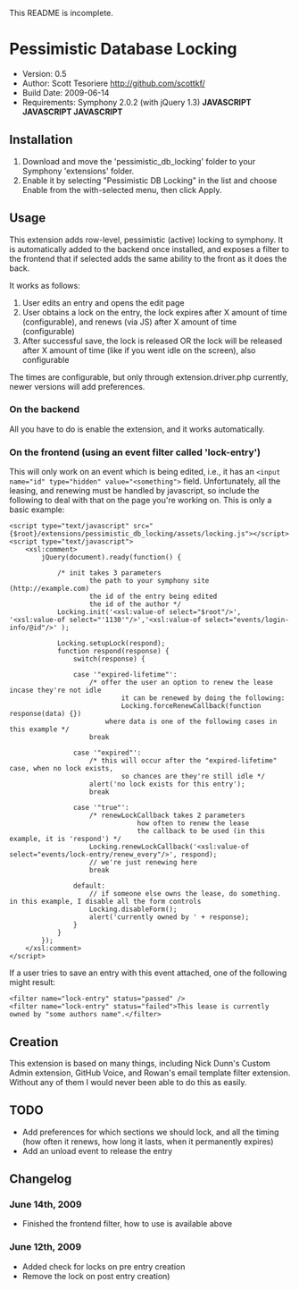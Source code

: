 This README is incomplete.

# Pessimistic Database Locking

* Version: 0.5
* Author: Scott Tesoriere <http://github.com/scottkf/>
* Build Date: 2009-06-14
* Requirements: Symphony 2.0.2 (with jQuery 1.3)
								**JAVASCRIPT JAVASCRIPT JAVASCRIPT**

## Installation

1. Download and move the 'pessimistic_db_locking' folder to your Symphony 'extensions' folder.
2. Enable it by selecting "Pessimistic DB Locking" in the list and choose Enable from the with-selected menu, then click Apply.

## Usage

This extension adds row-level, pessimistic (active) locking to symphony. It is automatically added to the backend once installed, and exposes a filter to the frontend that if selected adds the same ability to the front as it does the back. 

It works as follows:

1. User edits an entry and opens the edit page
2. User obtains a lock on the entry, the lock expires after X amount of time (configurable), and renews (via JS) after X amount of time (configurable)
3. After successful save, the lock is released OR the lock will be released after X amount of time (like if you went idle on the screen), also configurable

The times are configurable, but only through extension.driver.php currently, newer versions will add preferences.

### On the backend

All you have to do is enable the extension, and it works automatically.

### On the frontend (using an event filter called 'lock-entry')

This will only work on an event which is being edited, i.e., it has an `<input name="id" type="hidden" value="<something">` field. Unfortunately, all the leasing, and renewing must be handled by javascript, so include the following to deal with that on the page you're working on. This is only a basic example:

    <script type="text/javascript" src="{$root}/extensions/pessimistic_db_locking/assets/locking.js"></script>
    <script type="text/javascript">
    	<xsl:comment>
    		jQuery(document).ready(function() {

    			/* init takes 3 parameters
    					the path to your symphony site (http://example.com)
    					the id of the entry being edited
    					the id of the author */
    			Locking.init('<xsl:value-of select="$root"/>', '<xsl:value-of select="'1130'"/>','<xsl:value-of select="events/login-info/@id"/>' );

    			Locking.setupLock(respond);
    			function respond(response) {
    				switch(response) {

    				case '"expired-lifetime"':
    					/* offer the user an option to renew the lease incase they're not idle
    					 		it can be renewed by doing the following:
    							Locking.forceRenewCallback(function response(data) {})
    					  	where data is one of the following cases in this example */
    					break

    				case '"expired"':
    					/* this will occur after the "expired-lifetime" case, when no lock exists, 
    							so chances are they're still idle */
    					alert('no lock exists for this entry');
    					break

    				case '"true"':
    					/* renewLockCallback takes 2 parameters
    								how often to renew the lease
    								the callback to be used (in this example, it is 'respond') */
    					Locking.renewLockCallback('<xsl:value-of select="events/lock-entry/renew_every"/>', respond);
    					// we're just renewing here
    					break

    				default:
    					// if someone else owns the lease, do something. in this example, I disable all the form controls
    					Locking.disableForm();
    					alert('currently owned by ' + response);
    				} 
    			}
    		});
    	</xsl:comment>
    </script>

If a user tries to save an entry with this event attached, one of the following might result:

    <filter name="lock-entry" status="passed" />
    <filter name="lock-entry" status="failed">This lease is currently owned by "some authors name".</filter>

## Creation

This extension is based on many things, including Nick Dunn's Custom Admin extension, GitHub Voice, and Rowan's email template filter extension. Without any of them I would never been able to do this as easily.

## TODO

- Add preferences for which sections we should lock, and all the timing (how often it renews, how long it lasts, when it permanently expires)
- Add an unload event to release the entry

## Changelog

### June 14th, 2009
- Finished the frontend filter, how to use is available above

### June 12th, 2009
- Added check for locks on pre entry creation 
- Remove the lock on post entry creation)
